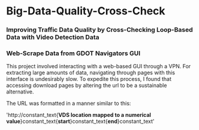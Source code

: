 # Big-Data-Quality-Cross-Check
### Improving Traffic Data Quality by Cross-Checking Loop-Based Data with Video Detection Data

### Web-Scrape Data from GDOT Navigators GUI
This project involved interacting with a web-based GUI through a VPN.
For extracting large amounts of data, navigating through pages with this interface is undesirably slow.
To expedite this process, I found that accessing download pages by altering the url to be a sustainable alternative.

The URL was formatted in a manner similar to this:

'http://constant_text{**VDS location mapped to a numerical value**}constant_text{**start**}constant_text{**end**}constant_text'
